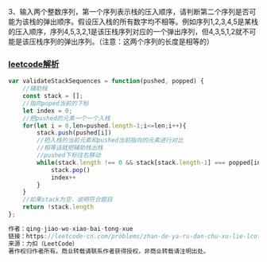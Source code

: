 3、输入两个整数序列，第一个序列表示栈的压入顺序，请判断第二个序列是否可能为该栈的弹出顺序。假设压入栈的所有数字均不相等。例如序列1,2,3,4,5是某栈的压入顺序，序列4,5,3,2,1是该压栈序列对应的一个弹出序列，但4,3,5,1,2就不可能是该压栈序列的弹出序列。（注意：这两个序列的长度是相等的）

### [leetcode解析](https://leetcode-cn.com/problems/zhan-de-ya-ru-dan-chu-xu-lie-lcof/solution/mian-shi-ti-31-zhan-de-ya-ru-dan-chu-xu-lie-mo-n-2/)

```js
var validateStackSequences = function(pushed, popped) {
    //辅助栈
    const stack = [];
    //指向poped当前的下标
    let index = 0;
    //把pushed的元素一个一个入栈
    for(let i = 0,len=pushed.length-1;i<=len;i++){
        stack.push(pushed[i])
        //把入栈的当前元素和pushed当前指向的元素进行对比
        //相等话就把辅助栈出栈
        //pushed下标往右移动
        while(stack.length !== 0 && stack[stack.length-1] === popped[index]){
            stack.pop()
            index++
        }
    }
    //如果stack为空，说明符合题目
    return !stack.length
};

作者：qing-jiao-wo-xiao-bai-tong-xue
链接：https://leetcode-cn.com/problems/zhan-de-ya-ru-dan-chu-xu-lie-lcof/solution/fu-zhu-zhan-by-qing-jiao-wo-xiao-bai-tong-xue/
来源：力扣（LeetCode）
著作权归作者所有。商业转载请联系作者获得授权，非商业转载请注明出处。
```

